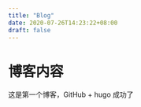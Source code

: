 ```yaml
---
title: "Blog"
date: 2020-07-26T14:23:22+08:00
draft: false
---
```

# 博客内容

这是第一个博客，GitHub + hugo 成功了


